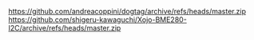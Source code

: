 https://github.com/andreacoppini/dogtag/archive/refs/heads/master.zip
https://github.com/shigeru-kawaguchi/Xojo-BME280-I2C/archive/refs/heads/master.zip
